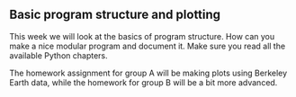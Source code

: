 ## Basic program structure and plotting
This week we will look at the basics of program structure. How can you make
a nice modular program and document it. Make sure you read all the available
Python chapters.

The homework assignment for group A will be making plots using Berkeley Earth
data, while the homework for group B will be a bit more advanced.



